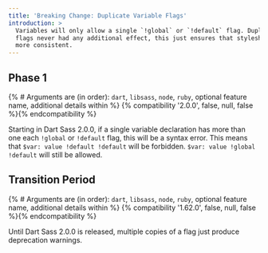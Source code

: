 ```yaml
---
title: 'Breaking Change: Duplicate Variable Flags'
introduction: >
  Variables will only allow a single `!global` or `!default` flag. Duplicate
  flags never had any additional effect, this just ensures that stylesheets are
  more consistent.
---
```


## Phase 1

{% # Arguments are (in order): `dart`, `libsass`, `node`, `ruby`, optional feature name, additional details within %}
{% compatibility '2.0.0', false, null, false %}{% endcompatibility %}

Starting in Dart Sass 2.0.0, if a single variable declaration has more than one
each `!global` or `!default` flag, this will be a syntax error. This means that
`$var: value !default !default` will be forbidden. `$var: value !global
!default` will still be allowed.

## Transition Period

{% # Arguments are (in order): `dart`, `libsass`, `node`, `ruby`, optional feature name, additional details within %}
{% compatibility '1.62.0', false, null, false %}{% endcompatibility %}

Until Dart Sass 2.0.0 is released, multiple copies of a flag just produce
deprecation warnings.

